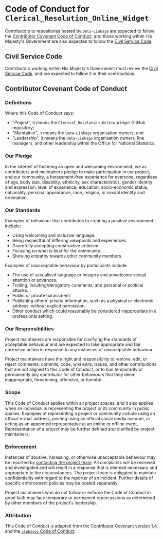 # Code of Conduct for `Clerical_Resolution_Online_Widget`

Contributors to repositories hosted by `Data-Linkage` are expected to follow the
[Contributor Covenant Code of Conduct](#contributor-covenant-code-of-conduct),
and those working within His Majesty's Government are also expected to follow
the [Civil Service Code](#civil-service-code).

## Civil Service Code

Contributors working within His Majesty's Government must review the [Civil
Service Code][civil-service-code], and are expected to follow it in their
contributions.

## Contributor Covenant Code of Conduct

### Definitions

Where this Code of Conduct says:

- "Project", it means the `Clerical_Resolution_Online_Widget` GitHub repository;
- "Maintainer", it means the `Data-Linkage` organisation owners; and
- "Leadership", it means the `Data-Linkage` organisation owners, line managers,
  and other leadership within the Office for National Statistics.

### Our Pledge

In the interest of fostering an open and welcoming environment, we as
contributors and maintainers pledge to make participation in our project, and
our community, a harassment-free experience for everyone, regardless of age,
body size, disability, ethnicity, sex characteristics, gender identity and
expression, level of experience, education, socio-economic status, nationality,
personal appearance, race, religion, or sexual identity and orientation.

### Our Standards

Examples of behaviour that contributes to creating a positive environment
include:

- Using welcoming and inclusive language.
- Being respectful of differing viewpoints and experiences.
- Gracefully accepting constructive criticism.
- Focusing on what is best for the community.
- Showing empathy towards other community members.

Examples of unacceptable behaviour by participants include:

- The use of sexualised language or imagery and unwelcome sexual attention or
  advances.
- Trolling, insulting/derogatory comments, and personal or political attacks.
- Public or private harassment.
- Publishing others' private information, such as a physical or electronic
  address, without explicit permission.
- Other conduct which could reasonably be considered inappropriate in a
  professional setting.

### Our Responsibilities

Project maintainers are responsible for clarifying the standards of acceptable
behaviour and are expected to take appropriate and fair corrective action in
response to any instances of unacceptable behaviour.

Project maintainers have the right and responsibility to remove, edit, or reject
comments, commits, code, wiki edits, issues, and other contributions that are
not aligned to this Code of Conduct, or to ban temporarily or permanently any
contributor for other behaviours that they deem inappropriate, threatening,
offensive, or harmful.

### Scope

This Code of Conduct applies within all project spaces, and it also applies when
an individual is representing the project or its community in public spaces.
Examples of representing a project or community include using an official e-mail
address, posting using an official social media account, or acting as an
appointed representative at an online or offline event. Representation of a
project may be further defined and clarified by project maintainers.

### Enforcement

Instances of abusive, harassing, or otherwise unacceptable behaviour may be
reported by [contacting the project team][email]. All complaints will be
reviewed and investigated and will result in a response that is deemed necessary
and appropriate to the circumstances. The project team is obligated to maintain
confidentiality with regard to the reporter of an incident. Further details of
specific enforcement policies may be posted separately.

Project maintainers who do not follow or enforce the Code of Conduct in good
faith may face temporary or permanent repercussions as determined by other
members of the project's leadership.

### Attribution

This Code of Conduct is adapted from the [Contributor Covenant version
1.4][contributor-covenant-v-1.4], and the [`alphagov` Code of
Conduct][alphagov-code-of-conduct].

[alphagov-code-of-conduct]: https://github.com/alphagov/.github/blob/main/CODE_OF_CONDUCT.md
[civil-service-code]: https://www.gov.uk/government/publications/civil-service-code/the-civil-service-code
[contributor-covenant-v-1.4]: https://www.contributor-covenant.org/version/1/4/code-of-conduct/
[email]: mailto:linkage.hub@ons.gov.uk
